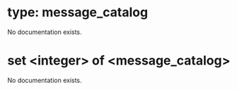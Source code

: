 # type: message_catalog

No documentation exists.

# set &lt;integer&gt; of &lt;message_catalog&gt;

No documentation exists.
